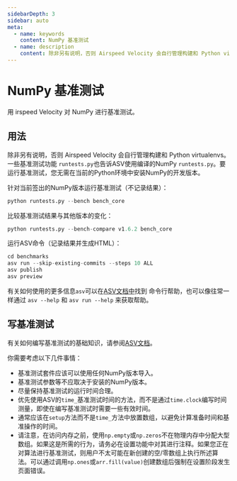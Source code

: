 ```yaml
---
sidebarDepth: 3
sidebar: auto
meta:
  - name: keywords
    content: NumPy 基准测试
  - name: description
    content: 除非另有说明，否则 A​​irspeed Velocity 会自行管理构建和 Python virtualenvs....
---
```


# NumPy 基准测试

用 ​​irspeed Velocity 对 NumPy 进行基准测试。

## 用法

除非另有说明，否则 A​​irspeed Velocity 会自行管理构建和 Python virtualenvs。一些基准测试功能
 ``runtests.py``也告诉ASV使用编译的NumPy
 ``runtests.py``。要运行基准测试，您无需在当前的Python环境中安装NumPy的开发版本。

针对当前签出的NumPy版本运行基准测试（不记录结果）：

``` python
python runtests.py --bench bench_core
```

比较基准测试结果与其他版本的变化：

``` python
python runtests.py --bench-compare v1.6.2 bench_core
```

运行ASV命令（记录结果并生成HTML）：

``` python
cd benchmarks
asv run --skip-existing-commits --steps 10 ALL
asv publish
asv preview
```

有关如何使用的更多信息``asv``可以在[ASV文档中](https://asv.readthedocs.io/)找到
命令行帮助，也可以像往常一样通过 ``asv --help`` 和 ``asv run --help`` 来获取帮助。

## 写基准测试

有关如何编写基准测试的基础知识，请参阅[ASV文档](https://asv.readthedocs.io/)。

你需要考虑以下几件事情：

- 基准测试套件应该可以使用任何NumPy版本导入。
- 基准测试参数等不应取决于安装的NumPy版本。
- 尽量保持基准测试的运行时间合理。
- 优先使用ASV的``time_``基准测试时间的方法，而不是通过``time.clock``编写时间测量，即使在编写基准测试时需要一些有效时间。
- 通常应该在``setup``方法而不是``time_``方法中放置数组，以避免计算准备时间和基准操作的时间。
- 请注意，在访问内存之前，使用``np.empty``或``np.zeros``不在物理内存中分配大型数组。如果这是所需的行为，请务必在设置功能中对其进行注释。如果您正在对算法进行基准测试，则用户不太可能在新创建的空/零数组上执行所述算法。可以通过调用``np.ones``或``arr.fill(value)``创建数组后强制在设置阶段发生页面错误。

